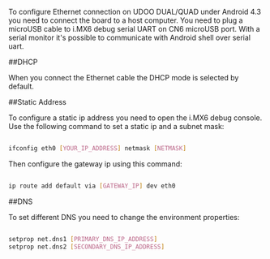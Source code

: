 To configure Ethernet connection on UDOO DUAL/QUAD under Android 4.3 you need to connect the board to a host computer. You need to plug a microUSB cable to i.MX6 debug serial UART on CN6 microUSB port. With a serial monitor it's possible to communicate with Android shell over serial uart.

##DHCP

When you connect the Ethernet cable the DHCP mode is selected by default.

##Static Address

To configure a static ip address you need to open the i.MX6 debug console. Use the following command to set a static ip and a subnet mask:

```bash

ifconfig eth0 [YOUR_IP_ADDRESS] netmask [NETMASK]

```

Then configure the gateway ip using this command:

```bash

ip route add default via [GATEWAY_IP] dev eth0

```

##DNS

To set different DNS you need to change the environment properties:

```bash

setprop net.dns1 [PRIMARY_DNS_IP_ADDRESS]
setprop net.dns2 [SECONDARY_DNS_IP_ADDRESS]

```




